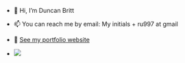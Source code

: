 - 👋 Hi, I’m Duncan Britt

- 📫 You can reach me by email: My initials + ru997 at gmail

- :briefcase: [See my portfolio website](https://duncan-britt.github.io/portfolio-website/)

- <a href="https://www.codewars.com/users/Duncan-Britt"><img src="https://www.codewars.com/users/Duncan-Britt/badges/small"></a>

<!---
Duncan-Britt/Duncan-Britt is a ✨ special ✨ repository because its `README.md` (this file) appears on your GitHub profile.
You can click the Preview link to take a look at your changes.
--->

